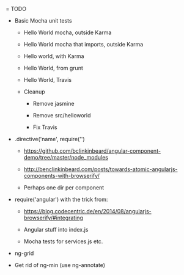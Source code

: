 = TODO

- Basic Mocha unit tests

  - Hello World mocha, outside Karma
  
  - Hello World mocha that imports, outside Karma
  
  - Hello world, with Karma
  
  - Hello World, from grunt
  
  - Hello World, Travis

  * Cleanup

      - Remove jasmine
      
      - Remove src/helloworld
      
      - Fix Travis

- .directive('name', require('')

  * https://github.com/bclinkinbeard/angular-component-demo/tree/master/node_modules
  
  * http://benclinkinbeard.com/posts/towards-atomic-angularjs-components-with-browserify/
  
  * Perhaps one dir per component
  
- require('angular') with the trick from:

  * https://blog.codecentric.de/en/2014/08/angularjs-browserify/#integrating
  
  * Angular stuff into index.js
  
  * Mocha tests for services.js etc.
  
- ng-grid

- Get rid of ng-min (use ng-annotate)